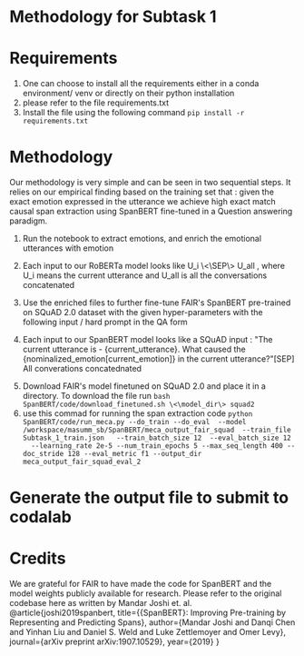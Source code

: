 <h1> Methodology for Subtask 1 </h1>

<h1> Requirements </h1>
<ol>
  <li>One can choose to install all the requirements either in a conda environment/ venv or directly on their python installation</li>
  <li>please refer to the file requirements.txt</li>
  <li>Install the file using the following command <code>pip install -r requirements.txt</code></li>
</ol>

<h1> Methodology </h1>
<p> Our methodology is very simple and can be seen in two sequential steps. It relies on our empirical finding based on the training set that : given the exact emotion expressed in the utterance we achieve high exact match causal span extraction using SpanBERT fine-tuned in a Question answering paradigm.
<ol>
  <li>Run the notebook to extract emotions, and enrich the emotional utterances with emotion</li>
  <li><p>Each input to our RoBERTa model looks like U_i \<\SEP\> U_all , where U_i means the current utterance and U_all is all the conversations concatenated </p></li> 
  <li>Use the enriched files to further fine-tune FAIR's SpanBERT pre-trained on SQuAD 2.0 dataset with the given hyper-parameters with the following input / hard prompt in the QA form</li>
  <li><p>Each input to our SpanBERT model looks like a SQuAD input : "The current utterance is - {current_utterance}. What caused the {nominalized_emotion[current_emotion]} in the current utterance?"[SEP] All converations concatednated </p></li>
  <li> Download FAIR's model finetuned on SQuAD 2.0 and place it in a directory. To download the file run <code>bash SpanBERT/code/download_finetuned.sh \<\model_dir\> squad2 </model_dir> </code> </li>
  <li> use this commad for running the span extraction code <code>python SpanBERT/code/run_meca.py --do_train --do_eval  --model /workspace/masumm_sb/SpanBERT/meca_output_fair_squad  --train_file Subtask_1_train.json   --train_batch_size 12  --eval_batch_size 12  
  --learning_rate 2e-5 --num_train_epochs 5 --max_seq_length 400 --doc_stride 128 --eval_metric f1 --output_dir meca_output_fair_squad_eval_2</code></li>
</ol>

<h1> Generate the output file to submit to codalab </h1>

<h1> Credits </h1>
We are grateful for FAIR to have made the code for SpanBERT and the model weights publicly available for research.
Please refer to the original codebase here as written by Mandar Joshi et. al.
  @article{joshi2019spanbert,
      title={{SpanBERT}: Improving Pre-training by Representing and Predicting Spans},
      author={Mandar Joshi and Danqi Chen and Yinhan Liu and Daniel S. Weld and Luke Zettlemoyer and Omer Levy},
      journal={arXiv preprint arXiv:1907.10529},
      year={2019}
    }
